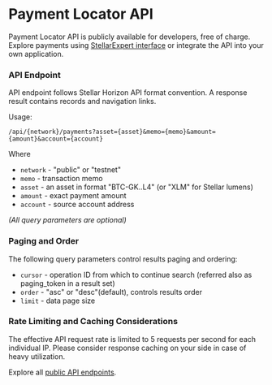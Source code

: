 # Payment Locator API

Payment Locator API is publicly available for developers, free of charge. 
Explore payments using [StellarExpert interface](https://stellar.expert/explorer/public/payment-locator) or integrate the API into your own application.

### API Endpoint

API endpoint follows Stellar Horizon API format convention. A response result contains records and navigation links.

Usage:

```/api/{network}/payments?asset={asset}&memo={memo}&amount={amount}&account={account}```

Where

- `network` - "public" or "testnet"
- `memo` - transaction memo
- `asset` - an asset in format "BTC-GK..L4" (or "XLM" for Stellar lumens)
- `amount` - exact payment amount
- `account` - source account address

_(All query parameters are optional)_

### Paging and Order

The following query parameters control results paging and ordering:

- `cursor` - operation ID from which to continue search (referred also as paging_token in a result set)
- `order` - "asc" or "desc"(default), controls results order
- `limit` - data page size

### Rate Limiting and Caching Considerations

The effective API request rate is limited to 5 requests per second for each individual IP. Please consider response caching on your side in case of heavy utilization.

Explore all [public API endpoints](../public-api.md).
